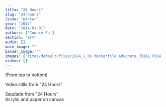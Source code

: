 ```yaml
---
title: "24 Hours"
slug: "24-hours"
issue: "Winter"
year: "2014"
date: "2014-01-01"
authors: ['Connie Fu']
section: "art"
audio: []
main_image: ""
banner_image: ""
images: ['sites/default/files/2014_1_06 Masterfile_Advocate_TRIAL.P014 full size copy.png']
videos: []
---
```

(From top to bottom)  
  
Video stills from "24 Hours"

Saudade from "24 Hours"  
Acrylic and paper on canvas

